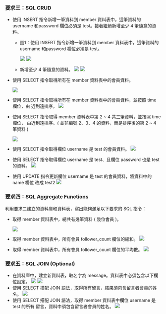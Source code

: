 ### 要求三：SQL CRUD
- 使用 INSERT 指令新增一筆資料到 member 資料表中，這筆資料的 username 和password 欄位必須是 test。接著繼續新增至少 4 筆隨意的資料。

    - 圖1：使用 INSERT 指令新增一筆資料到 member 資料表中，這筆資料的 username 和password 欄位必須是 test。

        ![ ](https://s3.us-west-2.amazonaws.com/secure.notion-static.com/228d1d12-c50c-403d-8fe5-c0b1ae16494b/Untitled.png?X-Amz-Algorithm=AWS4-HMAC-SHA256&X-Amz-Content-Sha256=UNSIGNED-PAYLOAD&X-Amz-Credential=AKIAT73L2G45EIPT3X45%2F20220126%2Fus-west-2%2Fs3%2Faws4_request&X-Amz-Date=20220126T064027Z&X-Amz-Expires=86400&X-Amz-Signature=9727ade533b84ece84b6942a3d594872bc7468a7fc2c8f22429b703b003c4014&X-Amz-SignedHeaders=host&response-content-disposition=filename%20%3D%22Untitled.png%22&x-id=GetObject)
        ![](https://s3.us-west-2.amazonaws.com/secure.notion-static.com/dbbd281b-7d32-4215-a8a4-890869702577/Untitled.png?X-Amz-Algorithm=AWS4-HMAC-SHA256&X-Amz-Content-Sha256=UNSIGNED-PAYLOAD&X-Amz-Credential=AKIAT73L2G45EIPT3X45%2F20220126%2Fus-west-2%2Fs3%2Faws4_request&X-Amz-Date=20220126T064237Z&X-Amz-Expires=86400&X-Amz-Signature=0fd2073a1c37325c81c01ea4834352632e6f4cd0836b31865161e43bc1503980&X-Amz-SignedHeaders=host&response-content-disposition=filename%20%3D%22Untitled.png%22&x-id=GetObject)
    
    - 新增至少 4 筆隨意的資料。
        ![](https://s3.us-west-2.amazonaws.com/secure.notion-static.com/6279c8c0-27d0-46cd-9383-8d5845f022f0/Untitled.png?X-Amz-Algorithm=AWS4-HMAC-SHA256&X-Amz-Content-Sha256=UNSIGNED-PAYLOAD&X-Amz-Credential=AKIAT73L2G45EIPT3X45%2F20220126%2Fus-west-2%2Fs3%2Faws4_request&X-Amz-Date=20220126T072503Z&X-Amz-Expires=86400&X-Amz-Signature=f46a4069e2017bbfe81a7ca65860351c8805b7996e420d3405ccf99e9777a338&X-Amz-SignedHeaders=host&response-content-disposition=filename%20%3D%22Untitled.png%22&x-id=GetObject)
        ![](https://s3.us-west-2.amazonaws.com/secure.notion-static.com/169c58cc-1b4a-4bbc-9b46-708e8bd67082/Untitled.png?X-Amz-Algorithm=AWS4-HMAC-SHA256&X-Amz-Content-Sha256=UNSIGNED-PAYLOAD&X-Amz-Credential=AKIAT73L2G45EIPT3X45%2F20220126%2Fus-west-2%2Fs3%2Faws4_request&X-Amz-Date=20220126T072540Z&X-Amz-Expires=86400&X-Amz-Signature=2ee898973740c0f39d7c8f5bdccc527e2ad3d9e72f468d07b3faf27dd6bc5f6b&X-Amz-SignedHeaders=host&response-content-disposition=filename%20%3D%22Untitled.png%22&x-id=GetObject)

- 使用 SELECT 指令取得所有在 member 資料表中的會員資料。

    ![](https://s3.us-west-2.amazonaws.com/secure.notion-static.com/169c58cc-1b4a-4bbc-9b46-708e8bd67082/Untitled.png?X-Amz-Algorithm=AWS4-HMAC-SHA256&X-Amz-Content-Sha256=UNSIGNED-PAYLOAD&X-Amz-Credential=AKIAT73L2G45EIPT3X45%2F20220126%2Fus-west-2%2Fs3%2Faws4_request&X-Amz-Date=20220126T074706Z&X-Amz-Expires=86400&X-Amz-Signature=be657aab6c35955b6a8b91dfdcfa2f2a9e37f5b2052576eddd7538a57d59a6d7&X-Amz-SignedHeaders=host&response-content-disposition=filename%20%3D%22Untitled.png%22&x-id=GetObject)

- 使用 SELECT 指令取得所有在 member 資料表中的會員資料，並按照 time 欄位，由
近到遠排序。
![](https://s3.us-west-2.amazonaws.com/secure.notion-static.com/337933ea-7114-430c-b659-1345a584fc03/Untitled.png?X-Amz-Algorithm=AWS4-HMAC-SHA256&X-Amz-Content-Sha256=UNSIGNED-PAYLOAD&X-Amz-Credential=AKIAT73L2G45EIPT3X45%2F20220126%2Fus-west-2%2Fs3%2Faws4_request&X-Amz-Date=20220126T074605Z&X-Amz-Expires=86400&X-Amz-Signature=ce842f989368999122607fa96b2b48fe7ad122920503ee6cc526bdfb799c30b6&X-Amz-SignedHeaders=host&response-content-disposition=filename%20%3D%22Untitled.png%22&x-id=GetObject)

- 使用 SELECT 指令取得 member 資料表中第 2 ~ 4 共三筆資料，並按照 time 欄位，
由近到遠排序。( 並非編號 2、3、4 的資料，而是排序後的第 2 ~ 4 筆資料 )

    ![](https://s3.us-west-2.amazonaws.com/secure.notion-static.com/cefc49ab-4def-46e8-8765-23a31f0958e6/Untitled.png?X-Amz-Algorithm=AWS4-HMAC-SHA256&X-Amz-Content-Sha256=UNSIGNED-PAYLOAD&X-Amz-Credential=AKIAT73L2G45EIPT3X45%2F20220126%2Fus-west-2%2Fs3%2Faws4_request&X-Amz-Date=20220126T074250Z&X-Amz-Expires=86400&X-Amz-Signature=5c86819f59366376ff9fe7888967e9fbb20a0f9e6661e54c31ab34dae1da7d53&X-Amz-SignedHeaders=host&response-content-disposition=filename%20%3D%22Untitled.png%22&x-id=GetObject)

- 使用 SELECT 指令取得欄位 username 是 test 的會員資料。
![](https://s3.us-west-2.amazonaws.com/secure.notion-static.com/2661d729-ffc1-4580-b19f-41170da32aee/Untitled.png?X-Amz-Algorithm=AWS4-HMAC-SHA256&X-Amz-Content-Sha256=UNSIGNED-PAYLOAD&X-Amz-Credential=AKIAT73L2G45EIPT3X45%2F20220126%2Fus-west-2%2Fs3%2Faws4_request&X-Amz-Date=20220126T074829Z&X-Amz-Expires=86400&X-Amz-Signature=3f6b70ec342d7e6f398c2f41478331cb03de861fae21350e657adbcefd3a5372&X-Amz-SignedHeaders=host&response-content-disposition=filename%20%3D%22Untitled.png%22&x-id=GetObject)

- 使用 SELECT 指令取得欄位 username 是 test、且欄位 password 也是 test 的資料。
![](https://s3.us-west-2.amazonaws.com/secure.notion-static.com/a730de36-ce95-40f6-8d53-c41d15c01cec/Untitled.png?X-Amz-Algorithm=AWS4-HMAC-SHA256&X-Amz-Content-Sha256=UNSIGNED-PAYLOAD&X-Amz-Credential=AKIAT73L2G45EIPT3X45%2F20220126%2Fus-west-2%2Fs3%2Faws4_request&X-Amz-Date=20220126T074906Z&X-Amz-Expires=86400&X-Amz-Signature=da3fc7b5fc334faa2adf5803266e3bb005ea1540687588a5733d841db3aa93a9&X-Amz-SignedHeaders=host&response-content-disposition=filename%20%3D%22Untitled.png%22&x-id=GetObject)

- 使用 UPDATE 指令更新欄位 username 是 test 的會員資料，將資料中的 name 欄位
改成 test2
![](https://s3.us-west-2.amazonaws.com/secure.notion-static.com/cc0a43fc-5ee0-40ac-b3fa-5c9ad8ade605/Untitled.png?X-Amz-Algorithm=AWS4-HMAC-SHA256&X-Amz-Content-Sha256=UNSIGNED-PAYLOAD&X-Amz-Credential=AKIAT73L2G45EIPT3X45%2F20220126%2Fus-west-2%2Fs3%2Faws4_request&X-Amz-Date=20220126T074935Z&X-Amz-Expires=86400&X-Amz-Signature=e18d1d1e039e08443984e63de7f779271ff9b6b9f12051045ead56d374692887&X-Amz-SignedHeaders=host&response-content-disposition=filename%20%3D%22Untitled.png%22&x-id=GetObject)

### 要求四：SQL Aggregate Functions
利用要求二建立的資料庫和資料表，寫出能夠滿足以下要求的 SQL 指令：
- 取得 member 資料表中，總共有幾筆資料 ( 幾位會員 )。
    
    ![](https://s3.us-west-2.amazonaws.com/secure.notion-static.com/2d0485e0-dabd-4349-a2c0-39ef0a7e1cea/Untitled.png?X-Amz-Algorithm=AWS4-HMAC-SHA256&X-Amz-Content-Sha256=UNSIGNED-PAYLOAD&X-Amz-Credential=AKIAT73L2G45EIPT3X45%2F20220126%2Fus-west-2%2Fs3%2Faws4_request&X-Amz-Date=20220126T075634Z&X-Amz-Expires=86400&X-Amz-Signature=5393e99d8e5ae5ac8bf4c6fc67c3aedf2f96418eba317bc83574729da8662c3d&X-Amz-SignedHeaders=host&response-content-disposition=filename%20%3D%22Untitled.png%22&x-id=GetObject)
- 取得 member 資料表中，所有會員 follower_count 欄位的總和。
![](https://s3.us-west-2.amazonaws.com/secure.notion-static.com/53375e04-0ee4-4341-bcea-437bb502fe16/Untitled.png?X-Amz-Algorithm=AWS4-HMAC-SHA256&X-Amz-Content-Sha256=UNSIGNED-PAYLOAD&X-Amz-Credential=AKIAT73L2G45EIPT3X45%2F20220126%2Fus-west-2%2Fs3%2Faws4_request&X-Amz-Date=20220126T075701Z&X-Amz-Expires=86400&X-Amz-Signature=35dd35b6abb0bb1fac95cfd58659afeb6d04d8f1da471f7c2ebb622c70374e5d&X-Amz-SignedHeaders=host&response-content-disposition=filename%20%3D%22Untitled.png%22&x-id=GetObject)
- 取得 member 資料表中，所有會員 follower_count 欄位的平均數。
![](https://s3.us-west-2.amazonaws.com/secure.notion-static.com/e93c83e4-b678-49c3-9063-d1e7671c2d60/Untitled.png?X-Amz-Algorithm=AWS4-HMAC-SHA256&X-Amz-Content-Sha256=UNSIGNED-PAYLOAD&X-Amz-Credential=AKIAT73L2G45EIPT3X45%2F20220126%2Fus-west-2%2Fs3%2Faws4_request&X-Amz-Date=20220126T075727Z&X-Amz-Expires=86400&X-Amz-Signature=938bf2ef2e2eaaf4d28436b5329440d2051885415a4fd246647b77201e5d6222&X-Amz-SignedHeaders=host&response-content-disposition=filename%20%3D%22Untitled.png%22&x-id=GetObject)

### 要求五：SQL JOIN (Optional)
- 在資料庫中，建立新資料表，取名字為 message。資料表中必須包含以下欄位設定。
![](https://s3.us-west-2.amazonaws.com/secure.notion-static.com/b5613d77-8f94-4ab2-9545-f222fd80942a/Untitled.png?X-Amz-Algorithm=AWS4-HMAC-SHA256&X-Amz-Content-Sha256=UNSIGNED-PAYLOAD&X-Amz-Credential=AKIAT73L2G45EIPT3X45%2F20220126%2Fus-west-2%2Fs3%2Faws4_request&X-Amz-Date=20220126T075915Z&X-Amz-Expires=86400&X-Amz-Signature=1eb741a4e298b15556d0a57663106a40df7e1f4f779315b6ef9fe524e8612061&X-Amz-SignedHeaders=host&response-content-disposition=filename%20%3D%22Untitled.png%22&x-id=GetObject)
![](https://s3.us-west-2.amazonaws.com/secure.notion-static.com/0e550a7c-d0f5-43be-b628-9f53fef5c055/Untitled.png?X-Amz-Algorithm=AWS4-HMAC-SHA256&X-Amz-Content-Sha256=UNSIGNED-PAYLOAD&X-Amz-Credential=AKIAT73L2G45EIPT3X45%2F20220126%2Fus-west-2%2Fs3%2Faws4_request&X-Amz-Date=20220126T075954Z&X-Amz-Expires=86400&X-Amz-Signature=df85b0d2286142fd02ce6565b843ec9873e0047745ae317059a5d307fdae7f00&X-Amz-SignedHeaders=host&response-content-disposition=filename%20%3D%22Untitled.png%22&x-id=GetObject)
- 使用 SELECT 搭配 JOIN 語法，取得所有留言，結果須包含留言者會員的姓名。
![](https://s3.us-west-2.amazonaws.com/secure.notion-static.com/dcea8644-a6cf-450c-9600-386064e6a7d9/Untitled.png?X-Amz-Algorithm=AWS4-HMAC-SHA256&X-Amz-Content-Sha256=UNSIGNED-PAYLOAD&X-Amz-Credential=AKIAT73L2G45EIPT3X45%2F20220126%2Fus-west-2%2Fs3%2Faws4_request&X-Amz-Date=20220126T080028Z&X-Amz-Expires=86400&X-Amz-Signature=15841509c29086b45150cf9de721510aefbfd865bab6a9c3962f671fdbc89609&X-Amz-SignedHeaders=host&response-content-disposition=filename%20%3D%22Untitled.png%22&x-id=GetObject)
- 使用 SELECT 搭配 JOIN 語法，取得 member 資料表中欄位 username 是 test 的所有
留言，資料中須包含留言者會員的姓名。
![](https://s3.us-west-2.amazonaws.com/secure.notion-static.com/f21fc238-afed-40b1-aa0f-dcb12b9194de/Untitled.png?X-Amz-Algorithm=AWS4-HMAC-SHA256&X-Amz-Content-Sha256=UNSIGNED-PAYLOAD&X-Amz-Credential=AKIAT73L2G45EIPT3X45%2F20220126%2Fus-west-2%2Fs3%2Faws4_request&X-Amz-Date=20220126T080107Z&X-Amz-Expires=86400&X-Amz-Signature=904ae64388d221d157482d570888512136a6487e6b3c9315c90a578eafcade9c&X-Amz-SignedHeaders=host&response-content-disposition=filename%20%3D%22Untitled.png%22&x-id=GetObject)
